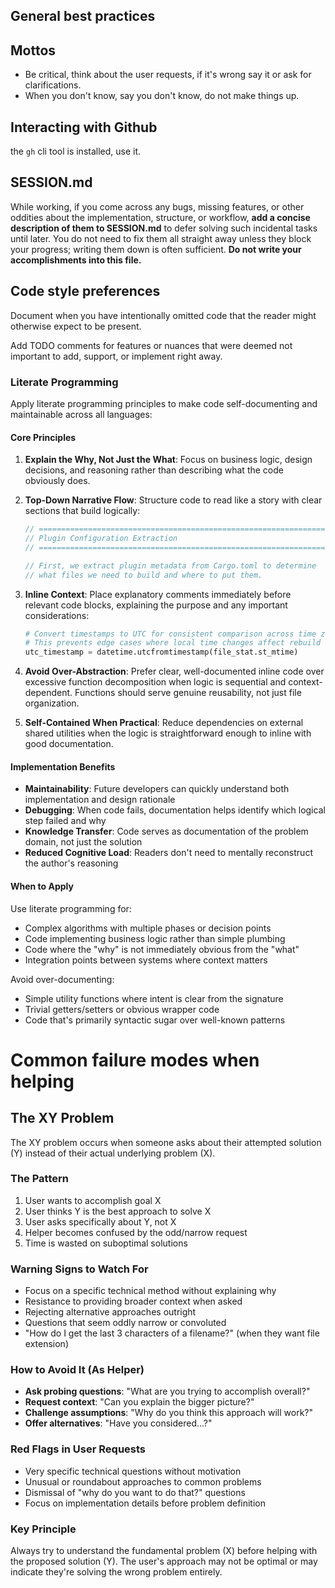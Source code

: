 ## General best practices

## Mottos

- Be critical, think about the user requests, if it's wrong say it or ask for clarifications.
- When you don't know, say you don't know, do not make things up.

## Interacting with Github

the `gh` cli tool is installed, use it.

## SESSION.md

While working, if you come across any bugs, missing features, or other
oddities about the implementation, structure, or workflow, **add a
concise description of them to SESSION.md** to defer solving such
incidental tasks until later. You do not need to fix them all straight
away unless they block your progress; writing them down is often
sufficient. **Do not write your accomplishments into this file.**

## Code style preferences

Document when you have intentionally omitted code that the reader might
otherwise expect to be present.

Add TODO comments for features or nuances that were deemed not important
to add, support, or implement right away.

### Literate Programming

Apply literate programming principles to make code self-documenting and maintainable across all languages:

#### Core Principles

1. **Explain the Why, Not Just the What**: Focus on business logic, design decisions, and reasoning rather than describing what the code obviously does.

2. **Top-Down Narrative Flow**: Structure code to read like a story with clear sections that build logically:

   ```rust
   // ==============================================================================
   // Plugin Configuration Extraction
   // ==============================================================================

   // First, we extract plugin metadata from Cargo.toml to determine
   // what files we need to build and where to put them.
   ```

3. **Inline Context**: Place explanatory comments immediately before relevant code blocks, explaining the purpose and any important considerations:

   ```python
   # Convert timestamps to UTC for consistent comparison across time zones.
   # This prevents edge cases where local time changes affect rebuild detection.
   utc_timestamp = datetime.utcfromtimestamp(file_stat.st_mtime)
   ```

4. **Avoid Over-Abstraction**: Prefer clear, well-documented inline code over excessive function decomposition when logic is sequential and context-dependent. Functions should serve genuine reusability, not just file organization.

5. **Self-Contained When Practical**: Reduce dependencies on external shared utilities when the logic is straightforward enough to inline with good documentation.

#### Implementation Benefits

- **Maintainability**: Future developers can quickly understand both implementation and design rationale
- **Debugging**: When code fails, documentation helps identify which logical step failed and why
- **Knowledge Transfer**: Code serves as documentation of the problem domain, not just the solution
- **Reduced Cognitive Load**: Readers don't need to mentally reconstruct the author's reasoning

#### When to Apply

Use literate programming for:

- Complex algorithms with multiple phases or decision points
- Code implementing business logic rather than simple plumbing
- Code where the "why" is not immediately obvious from the "what"
- Integration points between systems where context matters

Avoid over-documenting:

- Simple utility functions where intent is clear from the signature
- Trivial getters/setters or obvious wrapper code
- Code that's primarily syntactic sugar over well-known patterns

# Common failure modes when helping

## The XY Problem

The XY problem occurs when someone asks about their attempted solution (Y) instead of their actual underlying problem (X).

### The Pattern

1. User wants to accomplish goal X
2. User thinks Y is the best approach to solve X
3. User asks specifically about Y, not X
4. Helper becomes confused by the odd/narrow request
5. Time is wasted on suboptimal solutions

### Warning Signs to Watch For

- Focus on a specific technical method without explaining why
- Resistance to providing broader context when asked
- Rejecting alternative approaches outright
- Questions that seem oddly narrow or convoluted
- "How do I get the last 3 characters of a filename?" (when they want file extension)

### How to Avoid It (As Helper)

- **Ask probing questions**: "What are you trying to accomplish overall?"
- **Request context**: "Can you explain the bigger picture?"
- **Challenge assumptions**: "Why do you think this approach will work?"
- **Offer alternatives**: "Have you considered...?"

### Red Flags in User Requests

- Very specific technical questions without motivation
- Unusual or roundabout approaches to common problems
- Dismissal of "why do you want to do that?" questions
- Focus on implementation details before problem definition

### Key Principle

Always try to understand the fundamental problem (X) before helping with the proposed solution (Y). The user's approach may not be optimal or may indicate they're solving the wrong problem entirely.
